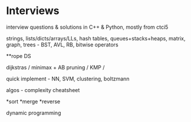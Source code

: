 # Interviews
interview questions &amp; solutions in C++ &amp; Python, mostly from ctci5

strings, lists/dicts/arrays/LLs, hash tables, queues+stacks+heaps, matrix, graph, trees - BST, AVL, RB, bitwise operators

**rope DS

dijkstras / minimax + AB pruning / KMP / 

quick implement - NN, SVM, clustering, boltzmann

algos - complexity cheatsheet

*sort
*merge
*reverse

dynamic programming
